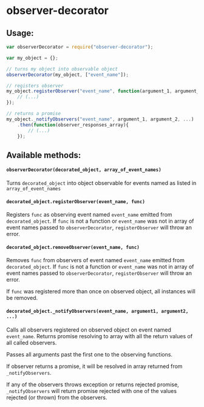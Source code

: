 # observer-decorator

## Usage:
```js
var observerDecorator = require("observer-decorator");

var my_object = {};

// turns my object into observable object
observerDecorator(my_object, ["event_name"]);

// registers observer
my_object.registerObserver("event_name", function(argument_1, argument_2, ...){
	// (...)
});

// returns a promise
my_object._notifyObservers("event_name", argument_1, argument_2, ...)
	.then(function(observer_responses_array){
		// (...)
	});
```

## Available methods:

#### `observerDecorator(decorated_object, array_of_event_names)`

Turns `decorated_object` into object observable for events named as listed in
`array_of_event_names`

#### `decorated_object.registerObserver(event_name, func)`

Registers `func` as observing event named `event_name` emitted from
`decorated_object`. If `func` is not a function or `event_name` was not in array
of event names passed to `observerDecorator`, `registerObserver` will throw an
error.

#### `decorated_object.removeObserver(event_name, func)`

Removes `func` from observers of event named `event_name` emitted from
`decorated_object`. If `func` is not a function or `event_name` was not in array
of event names passed to `observerDecorator`, `registerObserver` will throw an
error.

If `func` was registered more than once on observed object, all instances will
be removed.

#### `decorated_object._notifyObservers(event_name, argument1, argument2, ...)`

Calls all observers registered on observed object on event named `event_name`.
Returns promise resolving to array with all the return values of all called
observers.

Passes all arguments past the first one to the observing functions.

If observer returns a promise, it will be resolved in array returned from
`_notifyObservers`.

If any of the observers throws exception or returns rejected promise,
`_notifyObservers` will return promise rejected with one of the values rejected
(or thrown) from the observers.
